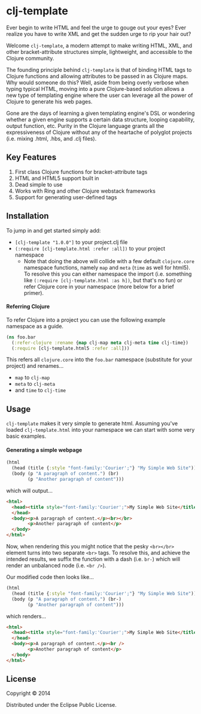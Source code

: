 # clj-template

Ever begin to write HTML and feel the urge to gouge out your eyes? Ever realize you have to write XML and get the sudden urge to rip your hair out?

Welcome `clj-template`, a modern attempt to make writing HTML, XML, and other bracket-attribute structures simple, lightweight, and accessible to the Clojure community.

The founding principle behind `clj-template` is that of binding HTML tags to Clojure functions and allowing attributes to be passed in as Clojure maps. Why would someone do this? Well, aside from being overly verbose when typing typical HTML, moving into a pure Clojure-based solution allows a new type of templating engine where the user can leverage all the power of Clojure to generate his web pages.

Gone are the days of learning a given templating engine's DSL or wondering whether a given engine supports a certain data structure, looping capability, output function, etc. Purity in the Clojure language grants all the expressiveness of Clojure without any of the heartache of polyglot projects (i.e. mixing .html, .hbs, and .clj files). 

## Key Features

1. First class Clojure functions for bracket-attribute tags
2. HTML and HTML5 support built in
3. Dead simple to use
4. Works with Ring and other Clojure webstack frameworks
5. Support for generating user-defined tags

## Installation

To jump in and get started simply add:

* `[clj-template "1.0.0"]` to your project.clj file
* `(:require [clj-template.html :refer :all])` to your project namespace
  * Note that doing the above will collide with a few default `clojure.core` namespace functions, namely `map` and `meta` (`time` as well for html5). To resolve this you can either namespace the import (i.e. something like `(:require [clj-template.html :as h])`, but that's no fun) or refer Clojure core in your namespace (more below for a brief primer).

#### Referring Clojure

To refer Clojure into a project you can use the following example namespace as a guide.

```clojure
(ns foo.bar
  (:refer-clojure :rename {map clj-map meta clj-meta time clj-time})
  (:require [clj-template.html5 :refer :all]))
```

This refers all `clojure.core` into the `foo.bar` namespace (substitute for your project) and renames...

* `map` to `clj-map`
* `meta` to `clj-meta`
* and `time` to `clj-time`

## Usage

`clj-template` makes it very simple to generate html. Assuming you've loaded `clj-template.html` into your namespace we can start with some very basic examples.

#### Generating a simple webpage

```clojure
(html
  (head (title {:style "font-family:'Courier';"} "My Simple Web Site"))
  (body (p "A paragraph of content.") (br)
        (p "Another paragraph of content")))
```

which will output...

```html
<html>
  <head><title style="font-family:'Courier';">My Simple Web Site</title>
  </head>
  <body><p>A paragraph of content.</p><br></br>
        <p>Another paragraph of content</p>
  </body>
</html>
```

Now, when rendering this you might notice that the pesky `<br></br>` element turns into two separate `<br>` tags. To resolve this, and achieve the intended results, we suffix the function with a dash (i.e. `br-`) which will render an unbalanced node (i.e. `<br />`).

Our modified code then looks like...

```clojure
(html
  (head (title {:style "font-family:'Courier';"} "My Simple Web Site"))
  (body (p "A paragraph of content.") (br-)
        (p "Another paragraph of content")))
```

which renders...

```html
<html>
  <head><title style="font-family:'Courier';">My Simple Web Site</title>
  </head>
  <body><p>A paragraph of content.</p><br />
        <p>Another paragraph of content</p>
  </body>
</html>
```

## License

Copyright © 2014

Distributed under the Eclipse Public License.
